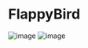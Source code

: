 # FlappyBird
 
![image](https://github.com/user-attachments/assets/6bc9a75d-3bc0-4c8c-b6dc-20fa0bef2a21)
![image](https://github.com/user-attachments/assets/cd5cad58-32b6-482c-8365-67079121b57b)
